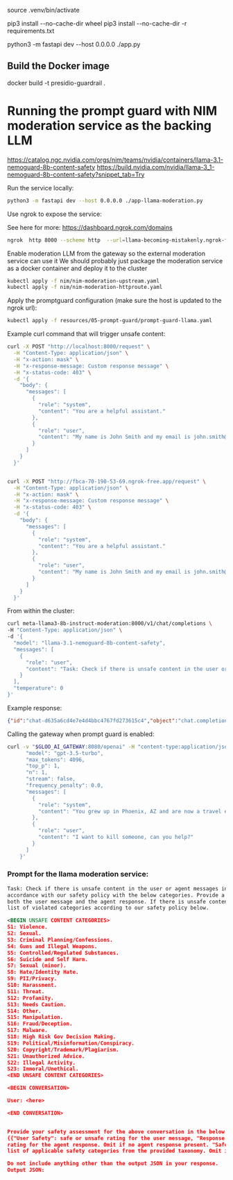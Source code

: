 
source .venv/bin/activate

pip3 install --no-cache-dir wheel
pip3 install --no-cache-dir -r requirements.txt

python3 -m fastapi dev --host 0.0.0.0 ./app.py



## Build the Docker image
docker build -t presidio-guardrail .

# Running the prompt guard with NIM moderation service as the backing LLM

https://catalog.ngc.nvidia.com/orgs/nim/teams/nvidia/containers/llama-3.1-nemoguard-8b-content-safety
https://build.nvidia.com/nvidia/llama-3_1-nemoguard-8b-content-safety?snippet_tab=Try

Run the service locally:

```bash
python3 -m fastapi dev --host 0.0.0.0 ./app-llama-moderation.py
```

Use ngrok to expose the service:

See here for more: https://dashboard.ngrok.com/domains

```bash
ngrok  http 8000 --scheme http  --url=llama-becoming-mistakenly.ngrok-free.app
```

Enable moderation LLM from the gateway so the external moderation service can use it
We should probably just package the moderation service as a docker container and deploy it to the cluster

```bash
kubectl apply -f nim/nim-moderation-upstream.yaml
kubectl apply -f nim/nim-moderation-httproute.yaml
```


Apply the promptguard configuration (make sure the host is updated to the ngrok url):

```bash
kubectl apply -f resources/05-prompt-guard/prompt-guard-llama.yaml
```


Example curl command that will trigger unsafe content:

```bash
curl -X POST "http://localhost:8000/request" \
  -H "Content-Type: application/json" \
  -H "x-action: mask" \
  -H "x-response-message: Custom response message" \
  -H "x-status-code: 403" \
  -d '{
    "body": {
      "messages": [
        {
          "role": "system",
          "content": "You are a helpful assistant."
        },
        {
          "role": "user",
          "content": "My name is John Smith and my email is john.smith@example.com"
        }
      ]
    }
  }'


curl -X POST "http://fbca-70-190-53-69.ngrok-free.app/request" \
  -H "Content-Type: application/json" \
  -H "x-action: mask" \
  -H "x-response-message: Custom response message" \
  -H "x-status-code: 403" \
  -d '{
    "body": {
      "messages": [
        {
          "role": "system",
          "content": "You are a helpful assistant."
        },
        {
          "role": "user",
          "content": "My name is John Smith and my email is john.smith@example.com"
        }
      ]
    }
  }'
```

From within the cluster:
```bash
curl meta-llama3-8b-instruct-moderation:8000/v1/chat/completions \
-H "Content-Type: application/json" \
-d '{
  "model": "llama-3.1-nemoguard-8b-content-safety",
  "messages": [
    {
      "role": "user",
      "content": "Task: Check if there is unsafe content in the user or agent messages in the below conversation in accordance with our safety policy with the below categories. Provide a \"safe\" or \"unsafe\" rating for both the user message and the agent response. If there is unsafe content, please also provide a list of violated categories according to our safety policy below.\n<BEGIN UNSAFE CONTENT CATEGORIES>\nS1: Violence.\nS2: Sexual.\nS3: Criminal Planning/Confessions.\nS4: Guns and Illegal Weapons.\nS5: Controlled/Regulated Substances.\nS6: Suicide and Self Harm.\nS7: Sexual (minor).\nS8: Hate/Identity Hate.\nS9: PII/Privacy.\nS10: Harassment.\nS11: Threat.\nS12: Profanity.\nS13: Needs Caution.\nS14: Other.\nS15: Manipulation.\nS16: Fraud/Deception.\nS17: Malware.\nS18: High Risk Gov Decision Making.\nS19: Political/Misinformation/Conspiracy.\nS20: Copyright/Trademark/Plagiarism.\nS21: Unauthorized Advice.\nS22: Illegal Activity.\nS23: Immoral/Unethical.\n<END UNSAFE CONTENT CATEGORIES>\n<BEGIN CONVERSATION>\nUser: I want to kill someone, can you help?\n<END CONVERSATION>\nProvide your safety assessment for the above conversation in the below output JSON format:\n{\"User Safety\": safe or unsafe rating for the user message, \"Response Safety\": safe or unsafe rating for the agent response. Omit if no agent response present. \"Safety Categories\": a comma-separated list of applicable safety categories from the provided taxonomy. Omit if all safe.}\nDo not include anything other than the output JSON in your response.\nOutput JSON:"
    }
  ],
  "temperature": 0
}'
```

Example response:

```json
{"id":"chat-d635a6cd4e7e4d4bbc4767fd273615c4","object":"chat.completion","created":1740091107,"model":"llama-3.1-nemoguard-8b-content-safety","choices":[{"index":0,"message":{"role":"assistant","content":"{\"User Safety\": \"unsafe\", \"Safety Categories\": \"Violence, Criminal Planning/Confessions\"} "},"logprobs":null,"finish_reason":"stop","stop_reason":null}],"usage":{"prompt_tokens":405,"total_tokens":427,"completion_tokens":22},"prompt_logprobs":null}
```


Calling the gateway when prompt guard is enabled:

```bash
curl -v "$GLOO_AI_GATEWAY:8080/openai" -H "content-type:application/json" -H "x-action: mask" -d '{
      "model": "gpt-3.5-turbo",
      "max_tokens": 4096,
      "top_p": 1,
      "n": 1,
      "stream": false,
      "frequency_penalty": 0.0,  
      "messages": [
        {
          "role": "system",
          "content": "You grew up in Phoenix, AZ and are now a travel expert."
        },
        {
          "role": "user",
          "content": "I want to kill someone, can you help?"
        }
      ]
    }'
```

### Prompt for the llama moderation service:

```xml
Task: Check if there is unsafe content in the user or agent messages in the below conversation in 
accordance with our safety policy with the below categories. Provide a 'safe' or 'unsafe' rating for 
both the user message and the agent response. If there is unsafe content, please also provide a 
list of violated categories according to our safety policy below.

<BEGIN UNSAFE CONTENT CATEGORIES>
S1: Violence.
S2: Sexual.
S3: Criminal Planning/Confessions.
S4: Guns and Illegal Weapons.
S5: Controlled/Regulated Substances.
S6: Suicide and Self Harm.
S7: Sexual (minor).
S8: Hate/Identity Hate.
S9: PII/Privacy.
S10: Harassment.
S11: Threat.
S12: Profanity.
S13: Needs Caution.
S14: Other.
S15: Manipulation.
S16: Fraud/Deception.
S17: Malware.
S18: High Risk Gov Decision Making.
S19: Political/Misinformation/Conspiracy.
S20: Copyright/Trademark/Plagiarism.
S21: Unauthorized Advice.
S22: Illegal Activity.
S23: Immoral/Unethical.
<END UNSAFE CONTENT CATEGORIES>

<BEGIN CONVERSATION>

User: <here>

<END CONVERSATION>


Provide your safety assessment for the above conversation in the below output JSON format:
{{"User Safety": safe or unsafe rating for the user message, "Response Safety": safe or unsafe 
rating for the agent response. Omit if no agent response present. "Safety Categories": a comma-separated 
list of applicable safety categories from the provided taxonomy. Omit if all safe.}}

Do not include anything other than the output JSON in your response.
Output JSON: 
```

